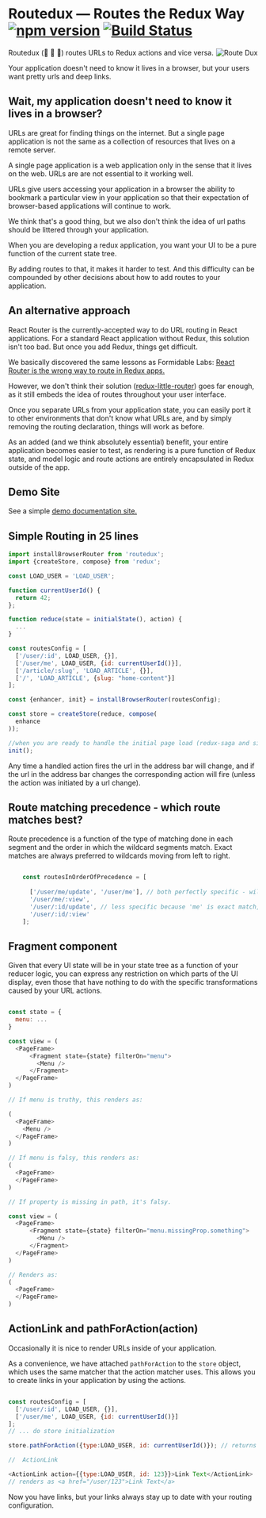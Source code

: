# Routedux — Routes the Redux Way [![npm version](https://badge.fury.io/js/routedux.svg)](https://badge.fury.io/js/routedux) [![Build Status](https://travis-ci.org/cjdev/routedux.svg?branch=master)](https://travis-ci.org/cjdev/routedux) 

<img alt="Route Dux" src="https://upload.wikimedia.org/wikipedia/commons/thumb/d/da/Ducks_crossing_the_road_sign.png/92px-Ducks_crossing_the_road_sign.png" align="right" />

Routedux (:duck: :duck: :duck:) routes URLs to Redux actions and vice versa. 

Your application doesn't need to know it lives in a browser, but your users want pretty urls and deep links. 

## Wait, my application doesn't need to know it lives in a browser?

URLs are great for finding things on the internet.  But a single page application is not the same as a collection of 
resources that lives on a remote server.

A single page application is a web application only in the sense that it lives on the web.  URLs are are not essential
to it working well.  

URLs give users accessing your application in a browser the ability to bookmark a particular view in your application
so that their expectation of browser-based applications will continue to work.

We think that's a good thing, but we also don't think the idea of url paths should be littered through your application.

When you are developing a redux application, you want your UI to be a pure function of the current state tree.  

By adding routes to that, it makes it harder to test.  And this difficulty can be compounded by other decisions about how
to add routes to your application. 

## An alternative approach

React Router is the currently-accepted way to do URL routing in React applications.  For a standard React application without
Redux, this solution isn't too bad.  But once you add Redux, things get difficult.

We basically discovered the same lessons as Formidable Labs: [React Router is the wrong way to route in Redux apps.](http://formidable.com/blog/2016/07/11/let-the-url-do-the-talking-part-1-the-pain-of-react-router-in-redux/)

However, we don't think their solution ([redux-little-router](https://github.com/FormidableLabs/redux-little-router)) 
goes far enough, as it still embeds the idea of routes throughout your user interface.

Once you separate URLs from your application state, you can easily port it to other environments that don't know what
URLs are, and by simply removing the routing declaration, things will work as before.  

As an added (and we think absolutely essential) benefit, your entire application becomes easier to test, as rendering
is a pure function of Redux state, and model logic and route actions are entirely encapsulated in Redux outside of the app.

## Demo Site

See a simple [demo documentation site.](https://github.com/cjdev/routedux-docs-demo)

## Simple Routing in 25 lines

```javascript
import installBrowserRouter from 'routedux';
import {createStore, compose} from 'redux';

const LOAD_USER = 'LOAD_USER';

function currentUserId() {
  return 42;
};

function reduce(state = initialState(), action) {
  ...
}

const routesConfig = [
  ['/user/:id', LOAD_USER, {}],
  ['/user/me', LOAD_USER, {id: currentUserId()}],
  ['/article/:slug', 'LOAD_ARTICLE', {}],
  ['/', 'LOAD_ARTICLE', {slug: "home-content"}]
];

const {enhancer, init} = installBrowserRouter(routesConfig);

const store = createStore(reduce, compose(
  enhance
));

//when you are ready to handle the initial page load (redux-saga and similar libraries necessitate this being separte)
init();

```

Any time a handled action fires the url in the address bar will change, and if the url in the address bar changes
the corresponding action will fire (unless the action was initiated by a url change).


## Route matching precedence - which route matches best?

Route precedence is a function of the type of matching done in each segment and the order in which the wildcard segments
match.  Exact matches are always preferred to wildcards moving from left to right.  

```javascript

    const routesInOrderOfPrecedence = [
      
      ['/user/me/update', '/user/me'], // both perfectly specific - will match above any wildcard route
      '/user/me/:view',
      '/user/:id/update', // less specific because 'me' is exact match, while :id is a wildcard
      '/user/:id/:view'
    ];

```

## Fragment component

Given that every UI state will be in your state tree as a function of your reducer logic, you can express any restriction
on which parts of the UI display, even those that have nothing to do with the specific transformations caused by 
your URL actions.

```javascript

const state = {
  menu: ...
}

const view = (
  <PageFrame>
      <Fragment state={state} filterOn="menu">
        <Menu />
      </Fragment>
  </PageFrame>
)

// If menu is truthy, this renders as:

(
  <PageFrame>
    <Menu />
  </PageFrame>
)

// If menu is falsy, this renders as:
(
  <PageFrame>
  </PageFrame>
)

// If property is missing in path, it's falsy.

const view = (
  <PageFrame>
      <Fragment state={state} filterOn="menu.missingProp.something">
        <Menu />
      </Fragment>
  </PageFrame>
)

// Renders as: 
(
  <PageFrame>
  </PageFrame>
)

```
## ActionLink and pathForAction(action)

Occasionally it is nice to render URLs inside of your application.

As a convenience, we have attached `pathForAction` to the  `store` object, which uses the same matcher that the
action matcher uses.  This allows you to create links in your application by using the actions.

```javascript

const routesConfig = [
  ['/user/:id', LOAD_USER, {}],
  ['/user/me', LOAD_USER, {id: currentUserId()}]
];
// ... do store initialization

store.pathForAction({type:LOAD_USER, id: currentUserId()}); // returns /user/me

//  ActionLink

<ActionLink action={{type:LOAD_USER, id: 123}}>Link Text</ActionLink>
// renders as <a href="/user/123">Link Text</a>

```

Now you have links, but your links always stay up to date with your routing configuration.  

